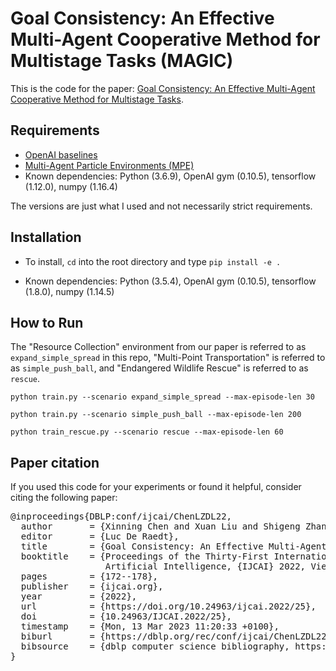 

# Goal Consistency: An Effective Multi-Agent Cooperative Method for Multistage Tasks (MAGIC)

This is the code for the paper:
[Goal Consistency: An Effective Multi-Agent Cooperative Method for Multistage Tasks](https://www.ijcai.org/proceedings/2022/0025.pdf).

## Requirements
* [OpenAI baselines](https://github.com/openai/baselines)
* [Multi-Agent Particle Environments (MPE)](https://github.com/openai/multiagent-particle-envs)
* Known dependencies: Python (3.6.9), OpenAI gym (0.10.5), tensorflow (1.12.0), numpy (1.16.4)

The versions are just what I used and not necessarily strict requirements.

## Installation

- To install, `cd` into the root directory and type `pip install -e .`

- Known dependencies: Python (3.5.4), OpenAI gym (0.10.5), tensorflow (1.8.0), numpy (1.14.5)

## How to Run
The "Resource Collection" environment from our paper is referred to as `expand_simple_spread` in this repo, 
"Multi-Point Transportation" is referred to as `simple_push_ball`, and "Endangered Wildlife Rescue" is referred to as `rescue`.

```
python train.py --scenario expand_simple_spread --max-episode-len 30 

python train.py --scenario simple_push_ball --max-episode-len 200

python train_rescue.py --scenario rescue --max-episode-len 60
```

## Paper citation

If you used this code for your experiments or found it helpful, consider citing the following paper:

<pre>
@inproceedings{DBLP:conf/ijcai/ChenLZDL22,
  author       = {Xinning Chen and Xuan Liu and Shigeng Zhang and Bo Ding and Kenli Li},
  editor       = {Luc De Raedt},
  title        = {Goal Consistency: An Effective Multi-Agent Cooperative Method for Multistage Tasks},
  booktitle    = {Proceedings of the Thirty-First International Joint Conference on
                  Artificial Intelligence, {IJCAI} 2022, Vienna, Austria, 23-29 July 2022},
  pages        = {172--178},
  publisher    = {ijcai.org},
  year         = {2022},
  url          = {https://doi.org/10.24963/ijcai.2022/25},
  doi          = {10.24963/IJCAI.2022/25},
  timestamp    = {Mon, 13 Mar 2023 11:20:33 +0100},
  biburl       = {https://dblp.org/rec/conf/ijcai/ChenLZDL22.bib},
  bibsource    = {dblp computer science bibliography, https://dblp.org}
}
</pre>
